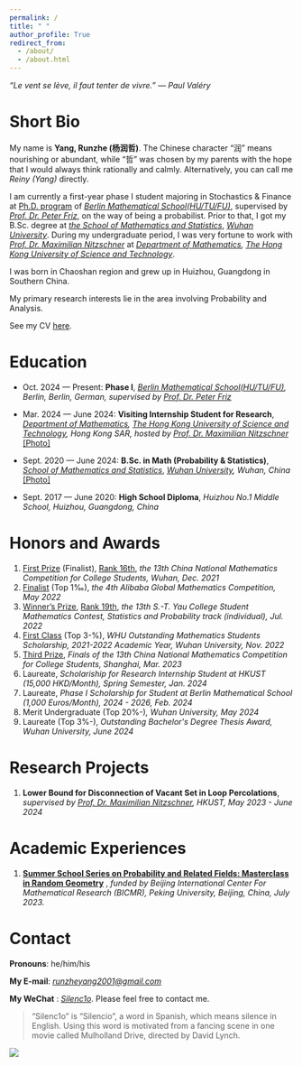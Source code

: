 ```yaml
---
permalink: /
title: " "
author_profile: True
redirect_from: 
  - /about/
  - /about.html
---
```


*“Le vent se lève, il faut tenter de vivre.” ― Paul Valéry*

Short Bio
===

My name is **Yang, Runzhe (杨润哲)**. The Chinese character “润” means nourishing or abundant, while “哲” was chosen by my parents with the hope that I would always think rationally and calmly. Alternatively, you can call me *Reiny (Yang)* directly.

I am currently a first-year phase I student majoring in Stochastics & Finance at [Ph.D. program](https://www.math-berlin.de/about-bms/bms-phd-program) of *[Berlin Mathematical School(HU/TU/FU)](https://www.math-berlin.de/about-bms)*, supervised by *[Prof. Dr. Peter Friz](https://page.math.tu-berlin.de/~friz/)*, on the way of being a probabilist. Prior to that, I got my B.Sc. degree at *[the School of Mathematics and Statistics](http://maths.whu.edu.cn/Englishversion/index.htm)*, *[Wuhan University](https://en.whu.edu.cn/)*.  During my undergraduate period, I was very fortune to work with *[Prof. Dr. Maximilian Nitzschner](https://www.math.hkust.edu.hk/~mnitzschner/)* at *[Department of Mathematics](https://www.math.hkust.edu.hk/), [The Hong Kong University of Science and Technology](https://hkust.edu.hk/)*. 

I was born in Chaoshan region and grew up in Huizhou, Guangdong in Southern China.

My primary research interests lie in the area involving Probability and Analysis.

See my CV [here](../files/cv.pdf).

Education
===

- Oct. 2024 — Present: **Phase I**, *[Berlin Mathematical School(HU/TU/FU)](https://www.math-berlin.de/about-bms), Berlin, Berlin, German, supervised by [Prof. Dr. Peter Friz](https://page.math.tu-berlin.de/~friz/)*

- Mar. 2024 — June 2024: **Visiting Internship Student for Research**, *[Department of Mathematics](https://www.math.hkust.edu.hk/), [The Hong Kong University of Science and Technology](https://hkust.edu.hk/), Hong Kong SAR, hosted by [Prof. Dr. Maximilian Nitzschner](https://www.math.hkust.edu.hk/~mnitzschner/)*  [[Photo]](../files/hkwithmn.jpg) 

- Sept. 2020 — June 2024: **B.Sc. in Math (Probability & Statistics)**, *[School of Mathematics and Statistics](http://maths.whu.edu.cn/Englishversion/index.htm)*, *[Wuhan University](https://en.whu.edu.cn/), Wuhan, China* [[Photo]](../files/grad.jpg)

- Sept. 2017 — June 2020: **High School Diploma**, *Huizhou No.1 Middle School, Huizhou, Guangdong, China*

Honors and Awards
===

1. [First Prize](../files/awards/CMC.jpg) (Finalist), [Rank 16th](../files/awards/cmcrank.pdf), *the 13th China National Mathematics Competition for College Students, Wuhan, Dec. 2021*
2. [Finalist](https://damo.alibaba.com/events/32023091716949315290182565?language=en) (Top 1‰), *the 4th Alibaba Global Mathematics Competition, May 2022*
3. [Winner’s Prize](../files/awards/Yau-contest.jpg), [Rank 19th](../files/awards/yau-list.pdf), *the 13th S.-T. Yau College Student Mathematics Contest, Statistics and Probability track (individual), Jul. 2022*
4. [First Class](http://maths.whu.edu.cn/info/1197/18654.htm) (Top 3-%), *WHU Outstanding Mathematics Students Scholarship, 2021-2022 Academic Year, Wuhan University, Nov. 2022*
5. [Third Prize](../files/awards/CMC2.jpg), *Finals of the 13th China National Mathematics Competition for College Students, Shanghai, Mar. 2023*
6. Laureate, *Scholariship for Research Internship Student at HKUST (15,000 HKD/Month), Spring Semester, Jan. 2024*
7. Laureate, *Phase I Scholarship for Student at Berlin Mathematical School (1,000 Euros/Month), 2024 - 2026, Feb. 2024*
8. Merit Undergraduate (Top 20%-)*, Wuhan University, May 2024*
9. Laureate (Top 3%-), *Outstanding Bachelor's Degree Thesis Award, Wuhan University, June 2024*

Research Projects
===
1. **Lower Bound for Disconnection of Vacant Set in Loop Percolations**, *supervised by [Prof. Dr. Maximilian Nitzschner](https://www.math.hkust.edu.hk/~mnitzschner/), HKUST, May 2023 - June 2024*

Academic Experiences
===

1. **[Summer School Series on Probability and Related Fields: Masterclass in Random Geometry](https://bicmr.pku.edu.cn/content/show/17-2928.html?catid=KiQhKyYs)** , *funded by Beijing International Center For Mathematical Research (BICMR), Peking University, Beijing, China, July 2023.*

Contact
===

**Pronouns**: he/him/his

**My E-mail**: *runzheyang2001@gmail.com*

**My WeChat** : *[Silenc1o](../files/wechat.jpg)*. Please feel free to contact me.

> “Silenc1o” is “Silencio”, a word in Spanish, which means silence in English. Using this word is motivated from a fancing scene in one movie called Mulholland Drive, directed by David Lynch.

<a href='https://clustrmaps.com/site/1bvf5'  title='Visit tracker'><img src='//clustrmaps.com/map_v2.png?cl=ffffff&w=70&t=n&d=RjSLE6Qs1sYxpYNHy1GLYhM5L0JIdHwXcQNSgaPTNRg&co=ffffff'/></a>

<br>
<br>
<br>
<br>
<br>
<br>
